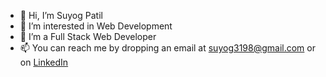 - 👋 Hi, I’m Suyog Patil
- 👀 I’m interested in Web Development
- 🌱 I’m a Full Stack Web Developer
- 📫 You can reach me by dropping an email at suyog3198@gmail.com or on [LinkedIn](https://www.linkedin.com/in/suyog-patil-0a1839194/)
<!---
suyogpatil3/suyogpatil3 is a ✨ special ✨ repository because its `README.md` (this file) appears on your GitHub profile.
You can click the Preview link to take a look at your changes.
--->

